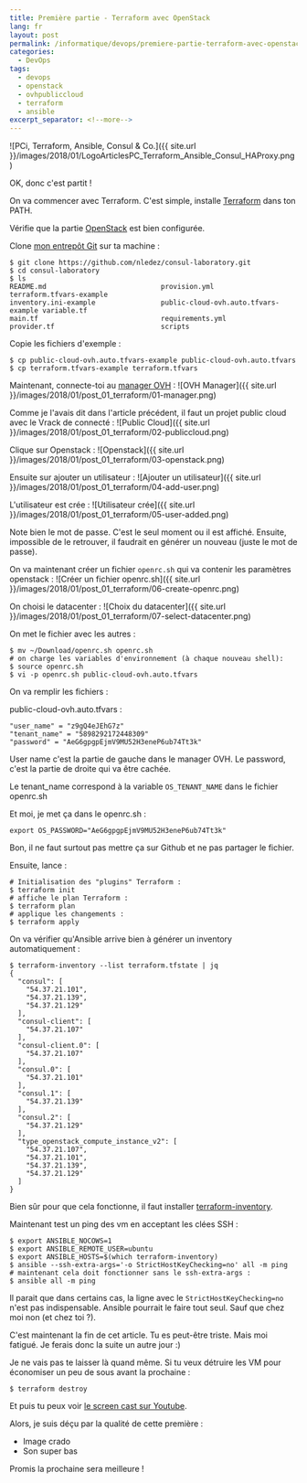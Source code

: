 ```yaml
---
title: Première partie - Terraform avec OpenStack
lang: fr
layout: post
permalink: /informatique/devops/premiere-partie-terraform-avec-openstack/
categories:
  - DevOps
tags:
  - devops
  - openstack
  - ovhpubliccloud
  - terraform
  - ansible
excerpt_separator: <!--more-->
---
```

![PCi, Terraform, Ansible, Consul & Co.]({{ site.url }}/images/2018/01/LogoArticlesPC_Terraform_Ansible_Consul_HAProxy.png)

OK, donc c'est partit !

On va commencer avec Terraform. C'est simple, installe [Terraform](https://www.terraform.io/downloads.html) dans ton PATH.

<!--more-->

Vérifie que la partie [OpenStack](https://www.terraform.io/docs/providers/openstack/index.html) est bien configurée.

Clone [mon entrepôt Git](https://github.com/nledez/consul-laboratory) sur ta machine :
```
$ git clone https://github.com/nledez/consul-laboratory.git
$ cd consul-laboratory
$ ls
README.md                            provision.yml                        terraform.tfvars-example
inventory.ini-example                public-cloud-ovh.auto.tfvars-example variable.tf
main.tf                              requirements.yml
provider.tf                          scripts
```

Copie les fichiers d'exemple :
```
$ cp public-cloud-ovh.auto.tfvars-example public-cloud-ovh.auto.tfvars
$ cp terraform.tfvars-example terraform.tfvars
```

Maintenant, connecte-toi au [manager OVH](https://www.ovh.com/manager/web/login.html) :
![OVH Manager]({{ site.url }}/images/2018/01/post_01_terraform/01-manager.png)

Comme je l'avais dit dans l'article précédent, il faut un projet public cloud avec le Vrack de connecté :
![Public Cloud]({{ site.url }}/images/2018/01/post_01_terraform/02-publiccloud.png)

Clique sur Openstack :
![Openstack]({{ site.url }}/images/2018/01/post_01_terraform/03-openstack.png)

Ensuite sur ajouter un utilisateur :
![Ajouter un utilisateur]({{ site.url }}/images/2018/01/post_01_terraform/04-add-user.png)

L'utilisateur est crée :
![Utilisateur crée]({{ site.url }}/images/2018/01/post_01_terraform/05-user-added.png)

Note bien le mot de passe. C'est le seul moment ou il est affiché. Ensuite, impossible de le retrouver, il faudrait en générer un nouveau (juste le mot de passe).

On va maintenant créer un fichier `openrc.sh` qui va contenir les paramètres openstack :
![Créer un fichier openrc.sh]({{ site.url }}/images/2018/01/post_01_terraform/06-create-openrc.png)

On choisi le datacenter :
![Choix du datacenter]({{ site.url }}/images/2018/01/post_01_terraform/07-select-datacenter.png)

On met le fichier avec les autres :
```
$ mv ~/Download/openrc.sh openrc.sh
# on charge les variables d'environnement (à chaque nouveau shell):
$ source openrc.sh
$ vi -p openrc.sh public-cloud-ovh.auto.tfvars
```

On va remplir les fichiers :

public-cloud-ovh.auto.tfvars :
```
"user_name" = "z9gQ4eJEhG7z"
"tenant_name" = "5898292172448309"
"password" = "AeG6gpgpEjmV9MU52H3eneP6ub74Tt3k"
```

User name c'est la partie de gauche dans le manager OVH.
Le password, c'est la partie de droite qui va être cachée.

Le tenant_name correspond à la variable `OS_TENANT_NAME` dans le fichier openrc.sh

Et moi, je met ça dans le openrc.sh :
```
export OS_PASSWORD="AeG6gpgpEjmV9MU52H3eneP6ub74Tt3k"
```

Bon, il ne faut surtout pas mettre ça sur Github et ne pas partager le fichier.

Ensuite, lance :
```
# Initialisation des "plugins" Terraform :
$ terraform init
# affiche le plan Terraform :
$ terraform plan
# applique les changements :
$ terraform apply
```

On va vérifier qu'Ansible arrive bien à générer un inventory automatiquement :
```
$ terraform-inventory --list terraform.tfstate | jq
{
  "consul": [
    "54.37.21.101",
    "54.37.21.139",
    "54.37.21.129"
  ],
  "consul-client": [
    "54.37.21.107"
  ],
  "consul-client.0": [
    "54.37.21.107"
  ],
  "consul.0": [
    "54.37.21.101"
  ],
  "consul.1": [
    "54.37.21.139"
  ],
  "consul.2": [
    "54.37.21.129"
  ],
  "type_openstack_compute_instance_v2": [
    "54.37.21.107",
    "54.37.21.101",
    "54.37.21.139",
    "54.37.21.129"
  ]
}
```

Bien sûr pour que cela fonctionne, il faut installer [terraform-inventory](https://github.com/adammck/terraform-inventory).

Maintenant test un ping des vm en acceptant les clées SSH :
```
$ export ANSIBLE_NOCOWS=1
$ export ANSIBLE_REMOTE_USER=ubuntu
$ export ANSIBLE_HOSTS=$(which terraform-inventory)
$ ansible --ssh-extra-args='-o StrictHostKeyChecking=no' all -m ping
# maintenant cela doit fonctionner sans le ssh-extra-args :
$ ansible all -m ping
```

Il parait que dans certains cas, la ligne avec le `StrictHostKeyChecking=no` n'est pas indispensable. Ansible pourrait le faire tout seul. Sauf que chez moi non (et chez toi ?).

C'est maintenant la fin de cet article. Tu es peut-être triste. Mais moi fatigué. Je ferais donc la suite un autre jour :)

Je ne vais pas te laisser là quand même. Si tu veux détruire les VM pour économiser un peu de sous avant la prochaine :

```
$ terraform destroy
```

Et puis tu peux voir [le screen cast sur Youtube](https://www.youtube.com/watch?v=m8xJCi8XoU4&feature=youtu.be).

Alors, je suis déçu par la qualité de cette première :
- Image crado
- Son super bas

Promis la prochaine sera meilleure !
